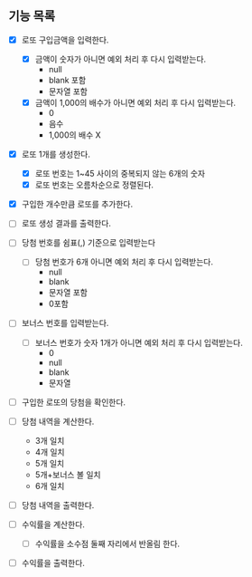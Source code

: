 ## 기능 목록

- [x] 로또 구입금액을 입력한다.
    - [x] 금액이 숫자가 아니면 예외 처리 후 다시 입력받는다.
        - null
        - blank 포함
        - 문자열 포함
    - [x] 금액이 1,000의 배수가 아니면 예외 처리 후 다시 입력받는다.
        - 0
        - 음수
        - 1,000의 배수 X

- [x] 로또 1개를 생성한다.
    - [x] 로또 번호는 1~45 사이의 중복되지 않는 6개의 숫자
    - [x] 로또 번호는 오름차순으로 정렬된다.
- [x] 구입한 개수만큼 로또를 추가한다.
- [ ] 로또 생성 결과를 출력한다.

- [ ] 당첨 번호를 쉼표(,) 기준으로 입력받는다
    - [ ] 당첨 번호가 6개 아니면 예외 처리 후 다시 입력받는다.
        - null
        - blank
        - 문자열 포함
        - 0포함

- [ ] 보너스 번호를 입력받는다.
    - [ ] 보너스 번호가 숫자 1개가 아니면 예외 처리 후 다시 입력받는다.
        - 0
        - null
        - blank
        - 문자열

- [ ] 구입한 로또의 당첨을 확인한다.

- [ ] 당첨 내역을 계산한다.
    - 3개 일치
    - 4개 일치
    - 5개 일치
    - 5개+보너스 볼 일치
    - 6개 일치
- [ ] 당첨 내역을 출력한다.

- [ ] 수익률을 계산한다.
    - [ ] 수익률을 소수점 둘째 자리에서 반올림 한다.
- [ ] 수익률을 출력한다.